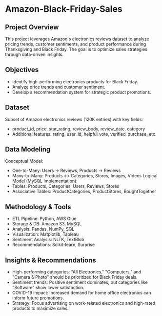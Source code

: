 # Amazon-Black-Friday-Sales
## Project Overview
This project leverages Amazon's electronics reviews dataset to analyze pricing trends, customer sentiments, and product performance during Thanksgiving and Black Friday. The goal is to optimize sales strategies through data-driven insights.

## Objectives
- Identify high-performing electronics products for Black Friday.
- Analyze price trends and customer sentiment.
- Develop a recommendation system for strategic product promotions.

## Dataset
Subset of Amazon electronics reviews (120K entries) with key fields:
  - product_id, price, star_rating, review_body, review_date, category
  - Additional features: rating, user_id, helpful_vote, verified_purchase, etc.

## Data Modeling
Conceptual Model:
  - One-to-Many: Users → Reviews, Products → Reviews
  - Many-to-Many: Products ↔ Categories, Stores, Images, Videos
Logical Model (MySQL Implementation):
  - Tables: Products, Categories, Users, Reviews, Stores
  - Associative Tables: ProductCategories, ProductStores, BoughtTogether

## Methodology & Tools
- ETL Pipeline: Python, AWS Glue
- Storage & DB: Amazon S3, MySQL
- Analysis: Pandas, NumPy, SQL
- Visualization: Matplotlib, Tableau
- Sentiment Analysis: NLTK, TextBlob
- Recommendations: Scikit-learn, Surprise
  
## Insights & Recommendations
- High-performing categories: "All Electronics," "Computers," and "Camera & Photo" should be prioritized for Black Friday deals.
- Sentiment trends: Positive sentiment dominates, but categories like "Software" show lower satisfaction.
- COVID-19 impact: Increased demand for home office electronics can inform future promotions.
- Strategy: Focus advertising on work-related electronics and high-rated products to maximize sales.

